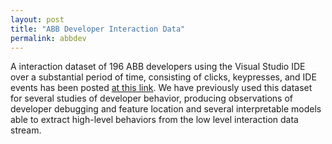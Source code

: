 ```yaml
---
layout: post
title: "ABB Developer Interaction Data"
permalink: abbdev 
---
```


A interaction dataset of 196 ABB developers using the Visual Studio IDE over a substantial period of time, consisting of clicks, keypresses, and IDE events has been posted <a href="https://abb-iss.github.io/DeveloperInteractionLogs/">at this link</a>. We have previously used this dataset for several studies of developer behavior, producing observations of developer debugging and feature location and several interpretable models able to extract high-level behaviors from the low level interaction data stream.

